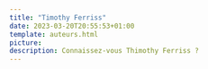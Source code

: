 ```yaml
---
title: "Timothy Ferriss"
date: 2023-03-20T20:55:53+01:00
template: auteurs.html
picture: 
description: Connaissez-vous Thimothy Ferriss ?
---
```


